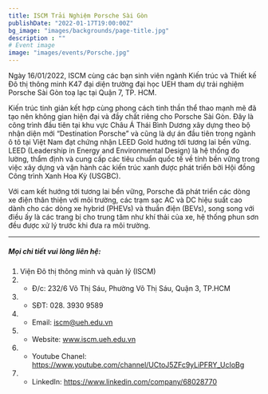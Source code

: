 ```yaml
---
title: ISCM Trải Nghiệm Porsche Sài Gòn
publishDate: "2022-01-17T19:00:00Z"
bg_image: "images/backgrounds/page-title.jpg"
description : ""
# Event image
image: "images/events/Porsche.jpg"
---
```


<!--StartFragment-->


Ngày 16/01/2022, ISCM cùng các bạn sinh viên ngành Kiến trúc và Thiết kế Đô thị thông minh K47 đại diện trường đại học UEH tham dự trải nghiệm Porsche Sài Gòn toạ lạc tại Quận 7, TP. HCM. 

Kiến trúc tinh giản kết hợp cùng phong cách tinh thần thể thao mạnh mẽ đã tạo nên không gian hiện đại và đầy chất riêng cho Porsche Sài Gòn. Đây là công trình đầu tiên tại khu vực Châu Á Thái Bình Dương xây dựng theo bộ nhận diện mới “Destination Porsche” và cũng là dự án đầu tiên trong ngành ô tô tại Việt Nam đạt chứng nhận LEED Gold hướng tới tương lai bền vững. LEED (Leadership in Energy and Environmental Design) là hệ thống đo lường, thẩm định và cung cấp các tiêu chuẩn quốc tế về tính bền vững trong việc xây dựng và vận hành các kiến trúc xanh được phát triển bởi Hội đồng Công trình Xanh Hoa Kỳ (USGBC).

Với cam kết hướng tới tương lai bền vững, Porsche đã phát triển các dòng xe điện thân thiện với môi trường, các trạm sạc AC và DC hiệu suất cao dành cho các dòng xe hybrid (PHEVs) và thuần điện (BEVs), song song với điều ấy là các trang bị cho trung tâm như khí thải của xe, hệ thống phun sơn đều được xử lý trước khi đưa ra môi trường.

***
##### Mọi chi tiết vui lòng liên hệ:
1. Viện Đô thị thông minh và quản lý (ISCM)
2. * Đ/c: 232/6 Võ Thị Sáu, Phường Võ Thị Sáu, Quận 3, TP.HCM
3. * SĐT: 028. 3930 9589
4. * Email: iscm@ueh.edu.vn
4. * Website: www.iscm.ueh.edu.vn
5. * Youtube Chanel: https://www.youtube.com/channel/UCtoJ5ZFc9yLiPFRY_UcIoBg
6. * LinkedIn: https://www.linkedin.com/company/68028770